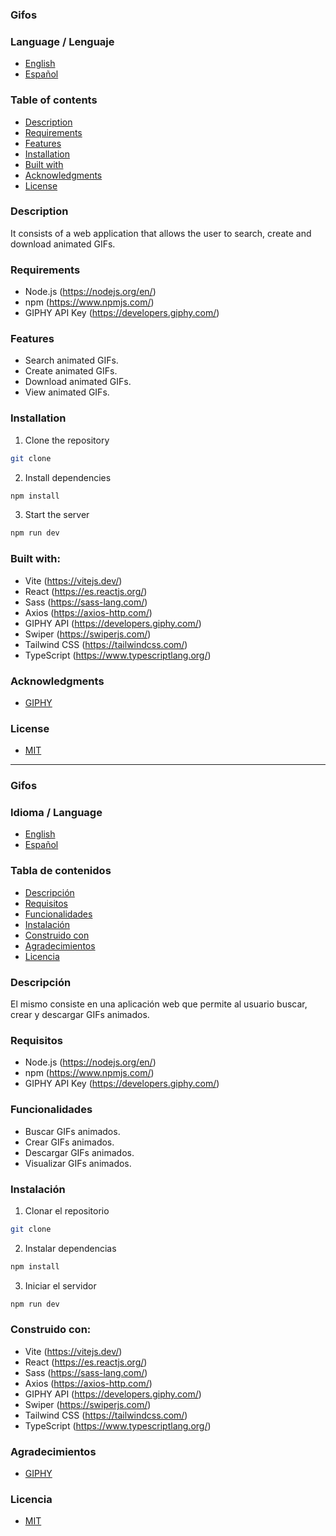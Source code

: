 ### Gifos

### Language / Lenguaje
- [English](#gifos)
- [Español](#gifos-1)

### Table of contents
- [Description](#description)
- [Requirements](#requirements)
- [Features](#features)
- [Installation](#installation)
- [Built with](#built-with)
- [Acknowledgments](#acknowledgments)
- [License](#license)

### Description
It consists of a web application that allows the user to search, create and download animated GIFs.

### Requirements
- Node.js (https://nodejs.org/en/)
- npm (https://www.npmjs.com/)
- GIPHY API Key (https://developers.giphy.com/)

### Features
- Search animated GIFs.
- Create animated GIFs.
- Download animated GIFs.
- View animated GIFs.

### Installation
1. Clone the repository
```sh
git clone
```
2. Install dependencies
```sh
npm install
```
3. Start the server
```sh
npm run dev
```
### Built with:
- Vite (https://vitejs.dev/)
- React (https://es.reactjs.org/)
- Sass (https://sass-lang.com/)
- Axios (https://axios-http.com/)
- GIPHY API (https://developers.giphy.com/)
- Swiper (https://swiperjs.com/)
- Tailwind CSS (https://tailwindcss.com/)
- TypeScript (https://www.typescriptlang.org/)
### Acknowledgments
- [GIPHY](https://giphy.com/)

### License
- [MIT](https://choosealicense.com/licenses/mit/)

------------------------------------------------------------------------------------------------------------------------------------------------------------------------------------


### Gifos

### Idioma / Language
- [English](#gifos)
- [Español](#gifos-1)

### Tabla de contenidos
- [Descripción](#descripción)
- [Requisitos](#requisitos)
- [Funcionalidades](#funcionalidades)
- [Instalación](#instalación)
- [Construido con](#construido-con)
- [Agradecimientos](#agradecimientos)
- [Licencia](#licencia)

### Descripción
El mismo consiste en una aplicación web que permite al usuario buscar, crear y descargar GIFs animados.

### Requisitos
- Node.js (https://nodejs.org/en/)
- npm (https://www.npmjs.com/)
- GIPHY API Key (https://developers.giphy.com/)

### Funcionalidades
- Buscar GIFs animados.
- Crear GIFs animados.
- Descargar GIFs animados.
- Visualizar GIFs animados.

### Instalación
1. Clonar el repositorio
```sh
git clone
```
2. Instalar dependencias
```sh
npm install
```
3. Iniciar el servidor
```sh
npm run dev
```
### Construido con:
- Vite (https://vitejs.dev/)
- React (https://es.reactjs.org/)
- Sass (https://sass-lang.com/)
- Axios (https://axios-http.com/)
- GIPHY API (https://developers.giphy.com/)
- Swiper (https://swiperjs.com/)
- Tailwind CSS (https://tailwindcss.com/)
- TypeScript (https://www.typescriptlang.org/)

### Agradecimientos
- [GIPHY](https://giphy.com/)

### Licencia
- [MIT](https://choosealicense.com/licenses/mit/)